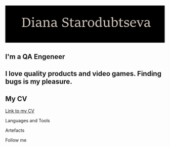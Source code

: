 [![Header](https://github.com/StDiana1/StDiana1/blob/main/assets/Name.png)](https://github.com/StDiana1/StDiana1)

## I'm a QA Engeneer
## I love quality products and video games. Finding bugs is my pleasure.
## My CV
[Link to my CV](https://docs.google.com/document/d/1KOhlECo21oRs3moh6xy2kcz671e5PYMJCZRJyGL-QBE/edit?usp=sharing)

Languages and Tools

Artefacts

Follow me